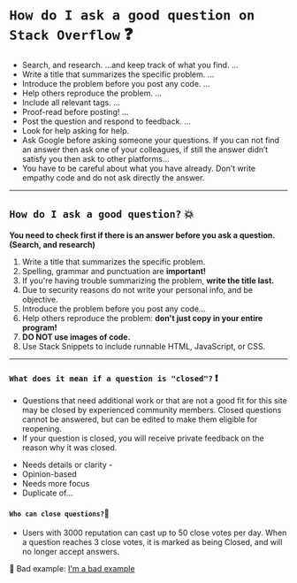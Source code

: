 
# `How do I ask a good question on Stack Overflow` :question:
- Search, and research. ...and keep track of what you find. ...
- Write a title that summarizes the specific problem. ...
- Introduce the problem before you post any code. ...
- Help others reproduce the problem. ...
- Include all relevant tags. ...
- Proof-read before posting! ...
- Post the question and respond to feedback. ...
- Look for help asking for help.
- Ask Google before asking someone your questions. If you can not find an answer then ask one of your colleagues, if still the answer didn’t satisfy you then ask to other platforms…
- You have to be careful about what you have already. Don’t write empathy code and do not ask directly the answer. 

---

## `How do I ask a good question?` :boom:

**You need to check first if there is an answer before you ask a question. (Search, and research)**
1. Write a title that summarizes the specific problem.
2. Spelling, grammar and punctuation are **important!**
3. If you're having trouble summarizing the problem, **write the title last.**
4. Due to security reasons do not write your personal info, and be objective.
5. Introduce the problem before you post any code...
6. Help others reproduce the problem:  **don't just copy in your entire program!** 
7. **DO NOT use images of code.** 
8. Use Stack Snippets to include runnable HTML, JavaScript, or CSS.

---

### `What does it mean if a question is "closed"?` :exclamation:

- Questions that need additional work or that are not a good fit for this site may be closed by experienced community members. Closed questions cannot be answered, but can be edited to make them eligible for reopening. 
 - If your question is closed, you will receive private feedback on the reason why it was closed.

+ Needs details or clarity -
+ Opinion-based
+ Needs more focus
+ Duplicate of...

#### `Who can close questions?`:japanese_goblin:

- Users with 3000 reputation can cast up to 50 close votes per day. When a question reaches 3 close votes, it is marked as being Closed, and will no longer accept answers. 

:see_no_evil: Bad example: [I'm a bad example]( https://stackoverflow.com/questions/63578399/how-can-i-make-my-memory-game-cards-accessible-with-a-keyboard) 


